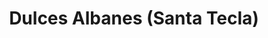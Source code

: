 ---
title: "Dulces Albanes (Santa Tecla)"
url: /santa-tecla/dulces-albanes-santa-tecla/
shop: confitería
---
